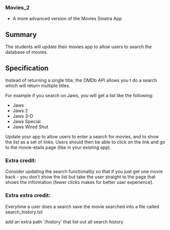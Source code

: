 ### Movies_2
* A more advanced version of the Movies Sinatra App

## Summary

The students will update their movies app to allow users to search the database of movies.


## Specification
Instead of returning a single title, the OMDb API allows you t do a search which will return multiple titles.

For example if you search on Jaws, you will get a list like the following:

* Jaws
* Jaws 2
* Jaws 3-D
* Jaws Special
* Jaws Wired Shut

Update your app to allow users to enter a search for movies, and to show the list as a set of links.
Users should then be able to click on the link and go to the movie-etails page (like in your existing app).


### Extra credit:

Consider updating the search functionality so that if you just get one movie back - you don't show the list but take the user straight to the page that shows the information (fewer clicks makes for better user experience).

### Extra extra credit:

Everytime a user does a search save the movie searched into a file called search_history.txt

add an extra path '/history' that list out all search history
